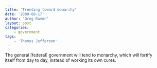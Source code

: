 ```yaml
---
title: 'Trending toward monarchy'
date: '2009-08-17'
author: 'Greg Raven'
layout: post
categories:
    - government
tags:
    - 'Thomas Jefferson'
---
```


The general \[federal\] government will tend to monarchy, which will fortify itself from day to day, instead of working its own cures.